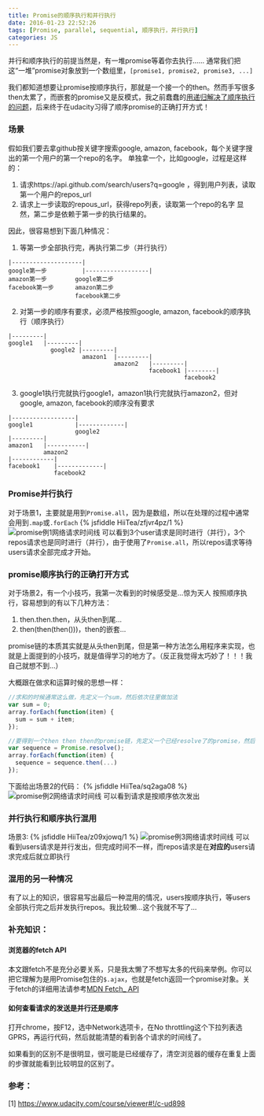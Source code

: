 ```yaml
---
title: Promise的顺序执行和并行执行
date: 2016-01-23 22:52:26
tags: [Promise, parallel, sequential, 顺序执行，并行执行]
categories: JS
---
```

并行和顺序执行的前提当然是，有一堆promise等着你去执行……
通常我们把这“一堆”promise对象放到一个数组里，`[promise1, promise2, promise3, ...]`

我们都知道想要让promise按顺序执行，那就是一个接一个的then。然而手写很多then太累了，而嵌套的promise又是反模式，我之前蠢蠢的[用递归解决了顺序执行的问题](tech/2016/01/18/sequentialize-promise-by-recursion/)，后来终于在udacity习得了顺序promise的正确打开方式！

### 场景
假如我们要去拿github按关键字搜索google, amazon, facebook，每个关键字搜出的第一个用户的第一个repo的名字。
单独拿一个，比如google，过程是这样的：
1. 请求https://api.github.com/search/users?q=google ，得到用户列表，读取第一个用户的repos_url
2. 请求上一步读取的repous_url，获得repo列表，读取第一个repo的名字
显然，第二步是依赖于第一步的执行结果的。

因此，很容易想到下面几种情况：
1. 等第一步全部执行完，再执行第二步（并行执行）
```
|--------------------|
google第一步          |------------------|
amazon第一步        google第二步
facebook第一步      amazon第二步 
                   facebook第二步
```
2. 对第一步的顺序有要求，必须严格按照google, amazon, facebook的顺序执行（顺序执行）
```
|---------|
google1   |---------|
            google2 |---------|
                     amazon1  |---------|
                              amazon2   |---------|
                                        facebook1 |--------|
                                                  facebook2
```
3. google1执行完就执行google1，amazon1执行完就执行amazon2，但对google, amazon, facebook的顺序没有要求
```
|------------------|
google1            |-------------|
                   google2
|---------|
amazon1   |-----------|
          amazon2
|------------|
facebook1    |-------------|  
             facebook2        
```

### Promise并行执行
对于场景1，主要就是用到`Promise.all`，因为是数组，所以在处理的过程中通常会用到`.map`或`.forEach`
{% jsfiddle HiiTea/zfjvr4pz/1 %}
![promise例1网络请求时间线](http://7xow88.com1.z0.glb.clouddn.com/tech-promise1.png)
可以看到3个user请求是同时进行（并行），3个repos请求也是同时进行（并行），由于使用了`Promise.all`，所以repos请求等待users请求全部完成才开始。

### promise顺序执行的正确打开方式
对于场景2，有一个小技巧，我第一次看到的时候感受是…惊为天人
按照顺序执行，容易想到的有以下几种方法：
1. then.then.then，从头then到尾…
2. then(then(then()))，then的嵌套…

promise链的本质其实就是从头then到尾，但是第一种方法怎么用程序来实现，也就是上面提到的小技巧，就是值得学习的地方了。（反正我觉得太巧妙了！！！我自己就想不到…）

大概跟在做求和运算时候的思想一样：
```javascript
//求和的时候通常这么做，先定义一个sum，然后依次往里做加法
var sum = 0;
array.forEach(function(item) {
  sum = sum + item;
});
```
```javascript
//要得到一个then then then的promise链，先定义一个已经resolve了的promise，然后依次往后then…
var sequence = Promise.resolve();
array.forEach(function(item) {
  sequence = sequence.then(...)
});
```
下面给出场景2的代码：
{% jsfiddle HiiTea/sq2aga08 %}
![promise例2网络请求时间线](http://7xow88.com1.z0.glb.clouddn.com/tech-promise2.png)
可以看到请求是按顺序依次发出

### 并行执行和顺序执行混用
场景3:
{% jsfiddle HiiTea/z09xjowq/1 %}
![promise例3网络请求时间线](http://7xow88.com1.z0.glb.clouddn.com/tech-promise3.png)
可以看到users请求是并行发出，但完成时间不一样，而repos请求是在**对应的**users请求完成后就立即执行

### 混用的另一种情况
有了以上的知识，很容易写出最后一种混用的情况，users按顺序执行，等users全部执行完之后并发执行repos。我比较懒…这个我就不写了…

### 补充知识：
#### 浏览器的fetch API
本文跟fetch不是充分必要关系，只是我太懒了不想写太多的代码来举例。你可以把它理解为是用Promise包住的`$.ajax`，也就是fetch返回一个promise对象。关于fetch的详细用法请参考[MDN Fetch_ API](https://developer.mozilla.org/en-US/docs/Web/API/Fetch_API)

#### 如何查看请求的发送是并行还是顺序
打开chrome，按F12，选中Network选项卡，在No throttling这个下拉列表选GPRS，再运行代码，然后就能清楚的看到各个请求的时间线了。

如果看到的区别不是很明显，很可能是已经缓存了，清空浏览器的缓存在重复上面的步骤就能看到比较明显的区别了。

### 参考：
[1] https://www.udacity.com/course/viewer#!/c-ud898
